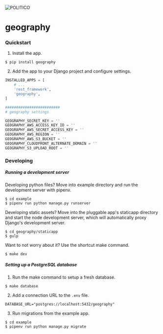 ![POLITICO](https://rawgithub.com/The-Politico/src/master/images/logo/badge.png)

# geography

### Quickstart

1. Install the app.

  ```
  $ pip install geography
  ```

2. Add the app to your Django project and configure settings.

  ```python
  INSTALLED_APPS = [
      # ...
      'rest_framework',
      'geography',
  ]

  #########################
  # geography settings

  GEOGRAPHY_SECRET_KEY = ''
  GEOGRAPHY_AWS_ACCESS_KEY_ID = ''
  GEOGRAPHY_AWS_SECRET_ACCESS_KEY = ''
  GEOGRAPHY_AWS_REGION = ''
  GEOGRAPHY_AWS_S3_BUCKET = ''
  GEOGRAPHY_CLOUDFRONT_ALTERNATE_DOMAIN = ''
  GEOGRAPHY_S3_UPLOAD_ROOT = ''
  ```

### Developing

##### Running a development server

Developing python files? Move into example directory and run the development server with pipenv.

  ```
  $ cd example
  $ pipenv run python manage.py runserver
  ```

Developing static assets? Move into the pluggable app's staticapp directory and start the node development server, which will automatically proxy Django's development server.

  ```
  $ cd geography/staticapp
  $ gulp
  ```

Want to not worry about it? Use the shortcut make command.

  ```
  $ make dev
  ```

##### Setting up a PostgreSQL database

1. Run the make command to setup a fresh database.

  ```
  $ make database
  ```

2. Add a connection URL to the `.env` file.

  ```
  DATABASE_URL="postgres://localhost:5432/geography"
  ```

3. Run migrations from the example app.

  ```
  $ cd example
  $ pipenv run python manage.py migrate
  ```
